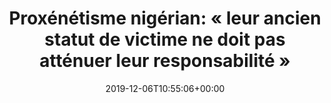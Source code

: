 ---
title: "Proxénétisme nigérian: « leur ancien statut de victime ne doit pas atténuer leur responsabilité »"
date: 2019-12-06T10:55:06+00:00
concerned:
  - joseph-hazan
  - sophie-rey-gascon
press:
  title: Dalloz Actualités
  url: https://www.dalloz-actualite.fr/flash/proxenetisme-nigerian-leur-ancien-statut-de-victime-ne-doit-pas-attenuer-leur-responsabilite#.XkPZezfjLoA
---